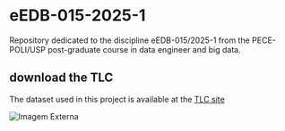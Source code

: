 # eEDB-015-2025-1
Repository dedicated to the discipline eEDB-015/2025-1 from the PECE-POLI/USP post-graduate course in data engineer and big data.

## download the TLC

The dataset used in this project is available at the [TLC site](https://www.nyc.gov/site/tlc/about/tlc-trip-record-data.page)

![Imagem Externa](https://i2.wp.com/judao.com.br/wp-content/uploads/2014/04/amazing-spider-man-2-taxi.jpg)
